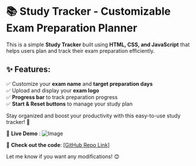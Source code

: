 

# 📚 Study Tracker - Customizable Exam Preparation Planner  

This is a simple **Study Tracker** built using **HTML, CSS, and JavaScript** that helps users plan and track their exam preparation efficiently.  

## ✨ Features:  
✅ Customize your **exam name** and **target preparation days**  
✅ Upload and display your **exam logo**  
✅ **Progress bar** to track preparation progress  
✅ **Start & Reset buttons** to manage your study plan  

Stay organized and boost your productivity with this easy-to-use study tracker! 🚀  

📌 **Live Demo** : ![Image](https://github.com/user-attachments/assets/587623a7-0540-48a4-91da-22461e43e88b) 

🔗 **Check out the code**: [[GitHub Repo Link] ](https://administrator91.github.io/study-tracker/) 



Let me know if you want any modifications! 😊
